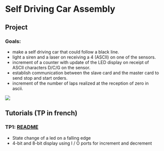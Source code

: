 # Self Driving Car Assembly

## Project

### Goals:

- make a self driving car that could follow a black line.
- light a siren and a laser on receiving a 4 (ASCII) on one of the sensors.
- increment of a counter with update of the LED display on receipt of ASCII characters D/C/G on the sensor.
- establish communication between the slave card and the master card to send stop and start orders.
- increment of the number of laps realized at the reception of zero in ascii.

![](Project/videos/car.gif)

## Tutorials (TP in french)

### TP1: [README](TP1/README.md)
- State change of a led on a falling edge
- 4-bit and 8-bit display using I / O ports for increment and decrement





